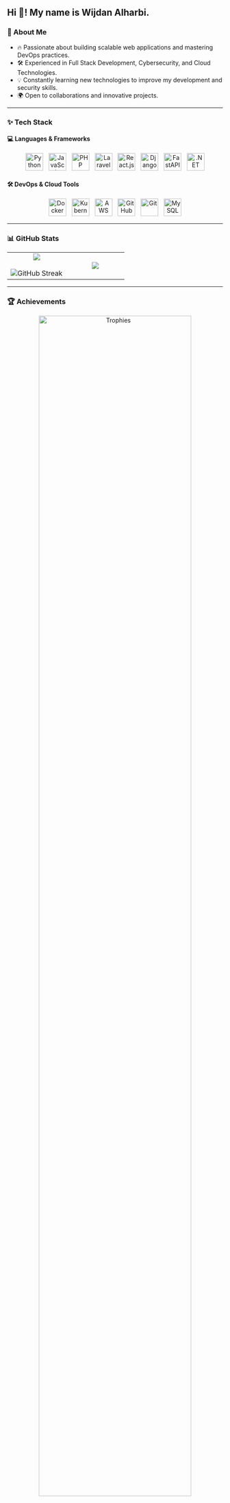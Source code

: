 <h2 align="left">Hi 👋! My name is Wijdan Alharbi.</h2>

### 🚀 About Me  
- 🔥 Passionate about building scalable web applications and mastering DevOps practices.  
- 🛠️ Experienced in Full Stack Development, Cybersecurity, and Cloud Technologies.  
- 💡 Constantly learning new technologies to improve my development and security skills.  
- 🌍 Open to collaborations and innovative projects.  

---

### ✨ Tech Stack  
#### 💻 Languages & Frameworks  
<div align="center">
  <img src="https://cdn.jsdelivr.net/gh/devicons/devicon/icons/python/python-original.svg" height="41" alt="Python" />
  <img width="5" />
  <img src="https://cdn.jsdelivr.net/gh/devicons/devicon/icons/javascript/javascript-original.svg" height="41" alt="JavaScript" />
  <img width="5" />
  <img src="https://cdn.jsdelivr.net/gh/devicons/devicon/icons/php/php-original.svg" height="41" alt="PHP" />
  <img width="5" />
  <img src="https://cdn.jsdelivr.net/gh/devicons/devicon/icons/laravel/laravel-original.svg" height="41" alt="Laravel" />
  <img width="5" />
  <img src="https://cdn.jsdelivr.net/gh/devicons/devicon/icons/react/react-original.svg" height="41" alt="React.js" />
  <img width="5" />
  <img src="https://cdn.jsdelivr.net/gh/devicons/devicon/icons/django/django-plain.svg" height="41" alt="Django" />
  <img width="5" />
  <img src="https://cdn.jsdelivr.net/gh/devicons/devicon/icons/fastapi/fastapi-original.svg" height="41" alt="FastAPI" />
  <img width="5" />
  <img src="https://cdn.jsdelivr.net/gh/devicons/devicon/icons/dotnetcore/dotnetcore-original.svg" height="41" alt=".NET" />
</div>  

#### 🛠️ DevOps & Cloud Tools  
<div align="center">
  <img src="https://cdn.jsdelivr.net/gh/devicons/devicon/icons/docker/docker-original.svg" height="41" alt="Docker" />
  <img width="5" />
  <img src="https://cdn.jsdelivr.net/gh/devicons/devicon/icons/kubernetes/kubernetes-plain.svg" height="41" alt="Kubernetes" />
  <img width="5" />
  <img height="41" alt="AWS" src="https://uxwing.com/wp-content/themes/uxwing/download/brands-and-social-media/aws-icon.png" />
  <img width="5" />
  <img src="https://cdn.jsdelivr.net/gh/devicons/devicon/icons/github/github-original.svg" height="41" alt="GitHub" />
  <img width="5" />
  <img src="https://cdn.jsdelivr.net/gh/devicons/devicon/icons/git/git-original.svg" height="41" alt="Git" />
  <img width="5" />
  <img src="https://cdn.jsdelivr.net/gh/devicons/devicon/icons/mysql/mysql-original.svg" height="41" alt="MySQL" />
</div>  

---

### 📊 GitHub Stats  
<p align="center">
  <table align="center">
    <tr border="none">
      <td width="50%" align="center">
        <img src="https://github-readme-stats.vercel.app/api?username=wijdane8&theme=dark&show_icons=true&count_private=true" />
        <br><br>
        <img title="🔥 Streak Stats" alt="GitHub Streak" src="https://github-readme-streak-stats.herokuapp.com/?user=wijdane8&theme=dark&hide_border=false" />
      </td>
      <td width="50%" align="center">
        <img src="https://github-readme-stats.anuraghazra1.vercel.app/api/top-langs/?username=wijdane8&theme=dark&hide_border=false&no-bg=true&no-frame=true&langs_count=10"/>
      </td>
    </tr>
  </table>
</p>  

---

### 🏆 Achievements  
<div align="center">
  <a href="https://github.com/ryo-ma/github-profile-trophy" title="GitHub Trophies">
    <img align="center" width=84% src="https://github-profile-trophy.vercel.app/?username=wijdane8&theme=radical&row=1&column=7&margin-h=15&margin-w=5&no-bg=true" alt="Trophies" />
  </a>
</div>  

---

### 🔗 Connect with Me  
<div align="center">
  <a href="https://www.linkedin.com/in/wijdan-alharbi-3a990564/" target="_blank">
    <img src="https://img.shields.io/static/v1?message=LinkedIn&logo=linkedin&label=&color=0077B5&logoColor=white&labelColor=&style=for-the-badge" height="35" alt="LinkedIn" />
  </a>
  <a href="https://twitter.com/Wijdan_Ali" target="_blank">
    <img src="https://img.shields.io/static/v1?message=Twitter&logo=twitter&label=&color=1DA1F2&logoColor=white&labelColor=&style=for-the-badge" height="35" alt="Twitter" />
  </a>
  <a href="mailto:wijdane.ali@gmail.com" target="_blank">
    <img src="https://img.shields.io/static/v1?message=Gmail&logo=gmail&label=&color=D14836&logoColor=white&labelColor=&style=for-the-badge" height="35" alt="Gmail" />
  </a>
  <a href="#" target="_blank">
    <img src="https://img.shields.io/static/v1?message=TryHackMe&logo=tryhackme&label=&color=88cc14&logoColor=white&labelColor=&style=for-the-badge" height="35" alt="TryHackMe" />
  </a>
</div>  

---

### 👀 Profile Views  
<div align="center">
  <img src="https://profile-counter.glitch.me/wijdane8/count.svg?" />
</div>  
